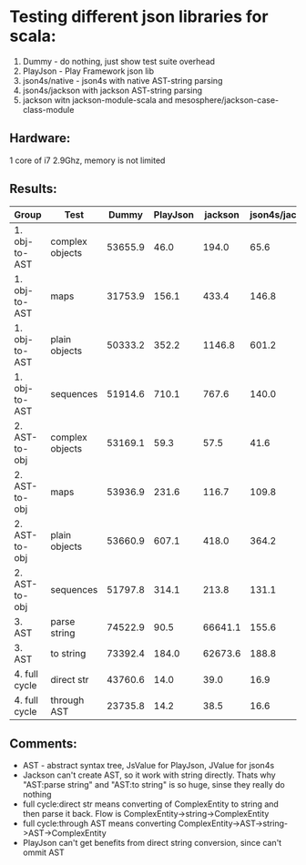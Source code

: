 # Testing different json libraries for scala:

1. Dummy - do nothing, just show test suite overhead
2. PlayJson - Play Framework json lib
3. json4s/native - json4s with native AST-string parsing
4. json4s/jackson with jackson AST-string parsing
5. jackson witn jackson-module-scala and mesosphere/jackson-case-class-module

## Hardware:

1 core of i7 2.9Ghz, memory is not limited

## Results:

|        Group|           Test|  Dummy|PlayJson|jackson|json4s/jackson|json4s/native|
|-------------|---------------|-------|--------|-------|--------------|-------------|
|1. obj-to-AST|complex objects|53655.9|    46.0|  194.0|          65.6|         69.7|
|1. obj-to-AST|           maps|31753.9|   156.1|  433.4|         146.8|        151.0|
|1. obj-to-AST|  plain objects|50333.2|   352.2| 1146.8|         601.2|        694.0|
|1. obj-to-AST|      sequences|51914.6|   710.1|  767.6|         140.0|        132.1|
|2. AST-to-obj|complex objects|53169.1|    59.3|   57.5|          41.6|         41.0|
|2. AST-to-obj|           maps|53936.9|   231.6|  116.7|         109.8|        109.2|
|2. AST-to-obj|  plain objects|53660.9|   607.1|  418.0|         364.2|        433.4|
|2. AST-to-obj|      sequences|51797.8|   314.1|  213.8|         131.1|        136.2|
|       3. AST|   parse string|74522.9|    90.5|66641.1|         155.6|        127.9|
|       3. AST|      to string|73392.4|   184.0|62673.6|         188.8|         36.5|
|4. full cycle|     direct str|43760.6|    14.0|   39.0|          16.9|         15.2|
|4. full cycle|    through AST|23735.8|    14.2|   38.5|          16.6|         11.7|


## Comments:

* AST - abstract syntax tree, JsValue for PlayJson, JValue for json4s
* Jackson can't create AST, so it work with string directly. Thats why "AST:parse string" and "AST:to string" is so huge, sinse they really do nothing
* full cycle:direct str means converting of ComplexEntity to string and then parse it back. Flow is ComplexEntity->string->ComplexEntity
* full cycle:through AST means converting ComplexEntity->AST->string->AST->ComplexEntity
* PlayJson can't get benefits from direct string conversion, since can't ommit AST


